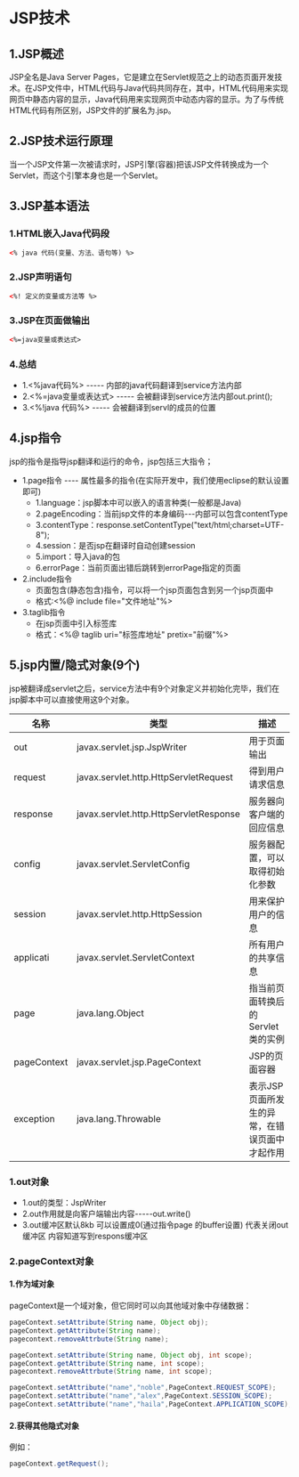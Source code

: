 # JSP技术

## 1.JSP概述
JSP全名是Java Server Pages，它是建立在Servlet规范之上的动态页面开发技术。在JSP文件中，HTML代码与Java代码共同存在，其中，HTML代码用来实现网页中静态内容的显示，Java代码用来实现网页中动态内容的显示。为了与传统HTML代码有所区别，JSP文件的扩展名为.jsp。<br>

## 2.JSP技术运行原理
当一个JSP文件第一次被请求时，JSP引擎(容器)把该JSP文件转换成为一个Servlet，而这个引擎本身也是一个Servlet。

## 3.JSP基本语法

### 1.HTML嵌入Java代码段
```html
<% java 代码(变量、方法、语句等) %>
```

### 2.JSP声明语句
```html
<%! 定义的变量或方法等 %>
```

### 3.JSP在页面做输出
```html
<%=java变量或表达式>
```

### 4.总结
- 1.<%java代码%> ----- 内部的java代码翻译到service方法内部
- 2.<%=java变量或表达式> ----- 会被翻译到service方法内部out.print();
- 3.<%!java 代码%> ----- 会被翻译到servl的成员的位置

## 4.jsp指令
jsp的指令是指导jsp翻译和运行的命令，jsp包括三大指令；<br>
- 1.page指令 ---- 属性最多的指令(在实际开发中，我们使用eclipse的默认设置即可)
  - 1.language：jsp脚本中可以嵌入的语言种类(一般都是Java)
  - 2.pageEncoding：当前jsp文件的本身编码---内部可以包含contentType
  - 3.contentType：response.setContentType("text/html;charset=UTF-8");
  - 4.session：是否jsp在翻译时自动创建session
  - 5.import：导入java的包
  - 6.errorPage：当前页面出错后跳转到errorPage指定的页面
- 2.include指令
  - 页面包含(静态包含)指令，可以将一个jsp页面包含到另一个jsp页面中
  - 格式:<%@ include file="文件地址"%>
- 3.taglib指令
  - 在jsp页面中引入标签库
  - 格式：<%@ taglib uri="标签库地址" pretix="前缀"%>

## 5.jsp内置/隐式对象(9个)
jsp被翻译成servlet之后，service方法中有9个对象定义并初始化完毕，我们在jsp脚本中可以直接使用这9个对象。<br>

| 名称 | 类型 | 描述 |
|-----|------|------|
| out  | javax.servlet.jsp.JspWriter  | 用于页面输出  |
| request  | javax.servlet.http.HttpServletRequest  | 得到用户请求信息  |
| response  | javax.servlet.http.HttpServletResponse  | 服务器向客户端的回应信息  |
| config  | javax.servlet.ServletConfig  | 服务器配置，可以取得初始化参数  |
| session  | javax.servlet.http.HttpSession  | 用来保护用户的信息  |
| applicati  | javax.servlet.ServletContext  | 所有用户的共享信息  |
| page  | java.lang.Object  | 指当前页面转换后的Servlet类的实例  |
| pageContext  | javax.servlet.jsp.PageContext  | JSP的页面容器  |
| exception  | java.lang.Throwable  | 表示JSP页面所发生的异常，在错误页面中才起作用  |

### 1.out对象
- 1.out的类型：JspWriter
- 2.out作用就是向客户端输出内容-----out.write()
- 3.out缓冲区默认8kb 可以设置成0(通过指令page 的buffer设置) 代表关闭out缓冲区 内容知道写到respons缓冲区

### 2.pageContext对象
#### 1.作为域对象
pageContext是一个域对象，但它同时可以向其他域对象中存储数据：<br>
```java
pageContext.setAttribute(String name, Object obj);
pageContext.getAttribute(String name);
pagecontext.removeAttrbute(String name);

pageContext.setAttribute(String name, Object obj, int scope);
pageContext.getAttribute(String name, int scope);
pagecontext.removeAttrbute(String name, int scope);
```

```java
pageContext.setAttribute("name","noble",PageContext.REQUEST_SCOPE);
pageContext.setAttribute("name","alex",PageContext.SESSION_SCOPE);
pageContext.setAttribute("name","haila",PageContext.APPLICATION_SCOPE);
```

#### 2.获得其他隐式对象
例如：<br>
```java
pageContext.getRequest();
```
















#
